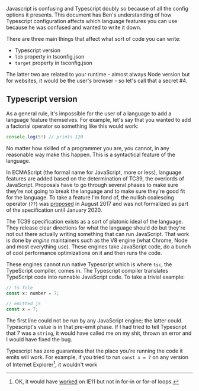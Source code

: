 Javascript is confusing and Typescript doubly so because of all the config options it presents. This document has Ben's understanding of how Typescript configuration affects which language features you can use because he was confused and wanted to write it down.

There are three main things that affect what sort of code you can write:

- Typescript version
- `lib` property in tsconfig.json
- `target` property in tsconfig.json

The latter two are related to your runtime - almost always Node version but for websites, it would be the user's browser - so let's call that a secret #4.

## Typescript version

As a general rule, it's impossible for the user of a language to add a language feature themselves. For example, let's say that you wanted to add a factorial operator so something like this would work:

```jsx
console.log(5!) // prints 120
```

No matter how skilled of a programmer you are, you cannot, in any reasonable way make this happen. This is a syntactical feature of the language.

In ECMAScript (the formal name for JavaScript, more or less), language features are added based on the determination of TC39, the overlords of JavaScript. Proposals have to go through several phases to make sure they're not going to break the language and to make sure they're good fit for the language. To take a feature I'm fond of, the nullish coalescing operator (`??`) was [proposed](https://github.com/tc39/proposal-nullish-coalescing/commits/master?before=5b2a58ee3a56c2b5a5eb30a30959e32ae61d4c49+35&branch=master) in August 2017 and was not formalized as part of the specification until January 2020.

The TC39 specification exists as a sort of platonic ideal of the language. They release clear directions for what the language should do but they're not out there actually writing something that can run JavaScript. That work is done by _engine_ maintainers such as the V8 engine (what Chrome, Node and most everything use). These engines take JavaScript code, do a bunch of cool performance optimizations on it and then runs the code.

These engines cannot run native Typescript which is where `tsc`, the TypeScript compiler, comes in. The Typescript compiler translates TypeScript code into runnable JavaScript code. To take a trivial example:

```javascript
// ts file
const x: number = 7;

// emitted js
const x = 7;
```

The first line could not be run by any JavaScript engine; the latter could. Typescript's value is in that pre-emit phase. If I had tried to tell Typescript that 7 was a `string`, it would have called me on my shit, thrown an error and I would have fixed the bug.

<!-- Of course, to go back to the nullish coalescing operator (referred to as NCO from here on out, I'm tired of typing that),  -->

Typescript has zero guarantees that the place you're running the code it emits will work. For example, if you tried to run `const x = 7` on any version of Internet Explorer[^1], it wouldn't work

[^1]: OK, it would have [worked](https://caniuse.com/const) on IE11 but not in for-in or for-of loops.
